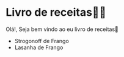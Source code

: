 # Livro de receitas:man_cook:

Olá!, Seja bem vindo ao  eu livro de receitas:wave:

- Strogonoff de Frango
- Lasanha de Frango